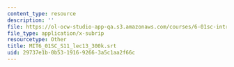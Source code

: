 ```yaml
---
content_type: resource
description: ''
file: https://ol-ocw-studio-app-qa.s3.amazonaws.com/courses/6-01sc-introduction-to-electrical-engineering-and-computer-science-i-spring-2011/29737e1b0b53191692663a5c1aa2f66c_MIT6_01SC_S11_lec13_300k.srt
file_type: application/x-subrip
resourcetype: Other
title: MIT6_01SC_S11_lec13_300k.srt
uid: 29737e1b-0b53-1916-9266-3a5c1aa2f66c
---
```

